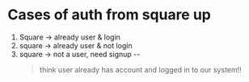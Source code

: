 # Cases of auth from square up
 1. Square -> already user & login  
 2. square -> already user & not login
 3. square -> not a user, need signup 
-- 
    > think user already has account and logged in to our system!!


  
  
 
